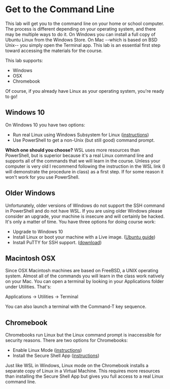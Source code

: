 # Get to the Command Line 

This lab will get you to the command line on your home or school computer. The process is different depending on your operating system, and there may be multiple ways to do it. On Windows you can install a full copy of Ubuntu Linux from the Windows Store. On Mac --which is based on BSD Unix-- you simply open the Terminal app. This lab is an essential first step toward accessing the materials for the course. 

This lab supports: 

  - Windows 
  - OSX
  - Chromebook 


Of course, if you already have Linux as your operating system, you're ready to go! 

## Windows 10

On Windows 10 you have two options: 

  - Run real Linux using Windows Subsystem for Linux ([instructions](https://docs.microsoft.com/en-us/windows/wsl/install-win10))
  - Use PowerShell to get a non-Unix (but still good) command prompt. 

**Which one should you choose?** WSL uses more resources than PowerShell, but is superior because it's a real Linux command line and supports all of the commands that we will learn in the course. Unless your computer is very old I recommend following the instruction in the WSL link (I will demonstrate the procedure in class) as a first step. If for some reason it won't work for you use PowerShell. 

## Older Windows 

Unfortunately, older versions of Windows do not support the SSH command in PowerShell and do not have WSL. If you are using older Windows please consider an upgrade, your machine is insecure and will certainly be hacked. It's only a matter of time. You have three options for doing course work: 

  - Upgrade to Windows 10 
  - Install Linux or boot your machine with a Live image. ([Ubuntu guide](https://ubuntu.com/tutorials/try-ubuntu-before-you-install#1-getting-started))
  - Install PuTTY for SSH support. ([download](https://www.chiark.greenend.org.uk/~sgtatham/putty/latest.html))

## Macintosh OSX

Since OSX Macintosh machines are based on FreeBSD, a UNIX operating system. Almost all of the commands you will learn in the class work natively on your Mac. You can open a terminal by looking in your Applications folder under Utilities. That's: 

  Applications -> Utilities -> Terminal 

You can also launch a terminal with the Command-T key sequence. 

## Chromebook 

Chromebooks run Linux but the Linux command prompt is inaccessible for security reasons. There are two options for Chromebooks: 

  - Enable Linux Mode ([instructions](https://support.google.com/chromebook/answer/9145439?hl=en))
  - Install the Secure Shell App ([instructions](https://chrome.google.com/webstore/detail/secure-shell-app/pnhechapfaindjhompbnflcldabbghjo?hl=en))

Just like WSL in Windows, Linux mode on the Chromebook installs a separate copy of Linux in a Virtual Machine. This requires more resources than installing the Secure Shell App but gives you full access to a real Linux command line. 

